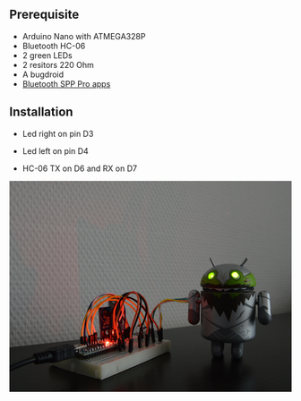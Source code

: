 ## Prerequisite ##

* Arduino Nano with ATMEGA328P
* Bluetooth HC-06
* 2 green LEDs
* 2 resitors 220 Ohm
* A bugdroid
* [Bluetooth SPP Pro apps][1]

## Installation ##

* Led right on pin D3
* Led left on pin D4
* HC-06 TX on D6 and RX on D7

  [1]: https://play.google.com/store/apps/details?id=mobi.dzs.android.BLE_SPP_PRO&hl=fr_FR

![bugdroid](https://raw.githubusercontent.com/rk4an/bugdroid-blink/master/img/bugdroid.jpg)
